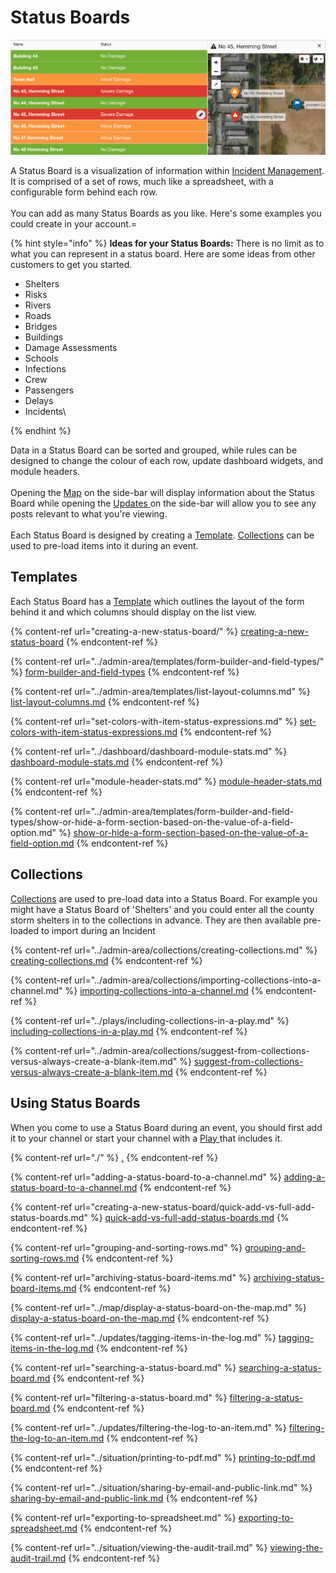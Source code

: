 # Status Boards

![](<../../.gitbook/assets/status boards.png>)

A Status Board is a visualization of information within [Incident Management](../getting-started.md). It is comprised of a set of rows, much like a spreadsheet, with a configurable form behind each row.\
\
You can add as many Status Boards as you like. Here's some examples you could create in your account.=

{% hint style="info" %}
**Ideas for your Status Boards:** There is no limit as to what you can represent in a status board. Here are some ideas from other customers to get you started. 

* Shelters
* Risks
* Rivers
* Roads
* Bridges
* Buildings
* Damage Assessments
* Schools
* Infections
* Crew
* Passengers
* Delays
* Incidents\

{% endhint %}

Data in a Status Board can be sorted and grouped, while rules can be designed to change the colour of each row, update dashboard widgets, and module headers.\
\
Opening the [Map](../map/) on the side-bar will display information about the Status Board while opening the [Updates ](../updates/)on the side-bar will allow you to see any posts relevant to what you're viewing.\
\
Each Status Board is designed by creating a [Template](../admin-area/templates/). [Collections](../admin-area/collections/) can be used to pre-load items into it during an event.

## Templates

Each Status Board has a [Template](../admin-area/templates/) which outlines the layout of the form behind it and which columns should display on the list view.

{% content-ref url="creating-a-new-status-board/" %}
[creating-a-new-status-board](creating-a-new-status-board/)
{% endcontent-ref %}

{% content-ref url="../admin-area/templates/form-builder-and-field-types/" %}
[form-builder-and-field-types](../admin-area/templates/form-builder-and-field-types/)
{% endcontent-ref %}

{% content-ref url="../admin-area/templates/list-layout-columns.md" %}
[list-layout-columns.md](../admin-area/templates/list-layout-columns.md)
{% endcontent-ref %}

{% content-ref url="set-colors-with-item-status-expressions.md" %}
[set-colors-with-item-status-expressions.md](set-colors-with-item-status-expressions.md)
{% endcontent-ref %}

{% content-ref url="../dashboard/dashboard-module-stats.md" %}
[dashboard-module-stats.md](../dashboard/dashboard-module-stats.md)
{% endcontent-ref %}

{% content-ref url="module-header-stats.md" %}
[module-header-stats.md](module-header-stats.md)
{% endcontent-ref %}

{% content-ref url="../admin-area/templates/form-builder-and-field-types/show-or-hide-a-form-section-based-on-the-value-of-a-field-option.md" %}
[show-or-hide-a-form-section-based-on-the-value-of-a-field-option.md](../admin-area/templates/form-builder-and-field-types/show-or-hide-a-form-section-based-on-the-value-of-a-field-option.md)
{% endcontent-ref %}

## Collections

[Collections](../admin-area/collections/) are used to pre-load data into a Status Board. For example you might have a Status Board of 'Shelters' and you could enter all the county storm shelters in to the collections in advance. They are then available pre-loaded to import during an Incident

{% content-ref url="../admin-area/collections/creating-collections.md" %}
[creating-collections.md](../admin-area/collections/creating-collections.md)
{% endcontent-ref %}

{% content-ref url="../admin-area/collections/importing-collections-into-a-channel.md" %}
[importing-collections-into-a-channel.md](../admin-area/collections/importing-collections-into-a-channel.md)
{% endcontent-ref %}

{% content-ref url="../plays/including-collections-in-a-play.md" %}
[including-collections-in-a-play.md](../plays/including-collections-in-a-play.md)
{% endcontent-ref %}

{% content-ref url="../admin-area/collections/suggest-from-collections-versus-always-create-a-blank-item.md" %}
[suggest-from-collections-versus-always-create-a-blank-item.md](../admin-area/collections/suggest-from-collections-versus-always-create-a-blank-item.md)
{% endcontent-ref %}

## Using Status Boards

When you come to use a Status Board during an event, you should first add it to your channel or start your channel with a [Play ](../plays/)that includes it.

{% content-ref url="./" %}
[.](./)
{% endcontent-ref %}

{% content-ref url="adding-a-status-board-to-a-channel.md" %}
[adding-a-status-board-to-a-channel.md](adding-a-status-board-to-a-channel.md)
{% endcontent-ref %}

{% content-ref url="creating-a-new-status-board/quick-add-vs-full-add-status-boards.md" %}
[quick-add-vs-full-add-status-boards.md](creating-a-new-status-board/quick-add-vs-full-add-status-boards.md)
{% endcontent-ref %}

{% content-ref url="grouping-and-sorting-rows.md" %}
[grouping-and-sorting-rows.md](grouping-and-sorting-rows.md)
{% endcontent-ref %}

{% content-ref url="archiving-status-board-items.md" %}
[archiving-status-board-items.md](archiving-status-board-items.md)
{% endcontent-ref %}

{% content-ref url="../map/display-a-status-board-on-the-map.md" %}
[display-a-status-board-on-the-map.md](../map/display-a-status-board-on-the-map.md)
{% endcontent-ref %}

{% content-ref url="../updates/tagging-items-in-the-log.md" %}
[tagging-items-in-the-log.md](../updates/tagging-items-in-the-log.md)
{% endcontent-ref %}

{% content-ref url="searching-a-status-board.md" %}
[searching-a-status-board.md](searching-a-status-board.md)
{% endcontent-ref %}

{% content-ref url="filtering-a-status-board.md" %}
[filtering-a-status-board.md](filtering-a-status-board.md)
{% endcontent-ref %}

{% content-ref url="../updates/filtering-the-log-to-an-item.md" %}
[filtering-the-log-to-an-item.md](../updates/filtering-the-log-to-an-item.md)
{% endcontent-ref %}

{% content-ref url="../situation/printing-to-pdf.md" %}
[printing-to-pdf.md](../situation/printing-to-pdf.md)
{% endcontent-ref %}

{% content-ref url="../situation/sharing-by-email-and-public-link.md" %}
[sharing-by-email-and-public-link.md](../situation/sharing-by-email-and-public-link.md)
{% endcontent-ref %}

{% content-ref url="exporting-to-spreadsheet.md" %}
[exporting-to-spreadsheet.md](exporting-to-spreadsheet.md)
{% endcontent-ref %}

{% content-ref url="../situation/viewing-the-audit-trail.md" %}
[viewing-the-audit-trail.md](../situation/viewing-the-audit-trail.md)
{% endcontent-ref %}

